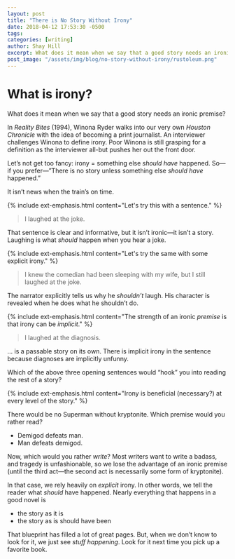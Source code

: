 ```yaml
---
layout: post
title: "There is No Story Without Irony"
date: 2018-04-12 17:53:30 -0500
tags:
categories: [writing]
author: Shay Hill
excerpt: What does it mean when we say that a good story needs an ironic premise?
post_image: "/assets/img/blog/no-story-without-irony/rustoleum.png"
---
```


# What is irony?

What does it mean when we say that a good story needs an ironic premise?

In *Reality Bites* (1994), Winona Ryder walks into our very own *Houston Chronicle* with the idea of becoming a print journalist. An interviewer challenges Winona to define irony. Poor Winona is still grasping for a definition as the interviewer all-but pushes her out the front door.

Let’s not get too fancy: irony = something else *should have* happened. So—if you prefer—”There is no story unless something else *should have* happened.”

It isn’t news when the train’s on time.

{% include ext-emphasis.html content="Let's try this with a sentence." %}

<blockquote class="large-quote" markdown="1">
I laughed at the joke.
</blockquote>

That sentence is clear and informative, but it isn’t ironic—it isn’t a story. Laughing is what *should* happen when you hear a joke.

{% include ext-emphasis.html content="Let's try the same with some explicit irony." %}

<blockquote class="large-quote" markdown="1">
I knew the comedian had been sleeping with my wife, but I still laughed at the joke.
</blockquote>

The narrator explicitly tells us why he *shouldn’t* laugh. His character is revealed when he does what he shouldn’t do.

{% include ext-emphasis.html content="The strength of an ironic *premise* is that irony can be *implicit*." %}

<blockquote class="large-quote" markdown="1">
I laughed at the diagnosis.
</blockquote>

… is a passable story on its own. There is implicit irony in the sentence because diagnoses are implicitly unfunny.

Which of the above three opening sentences would “hook” you into reading the rest of a story?

{% include ext-emphasis.html content="Irony is beneficial (necessary?) at every level of the story." %}

There would be no Superman without kryptonite. Which premise would you rather read?

* Demigod defeats man.
* Man defeats demigod.

Now, which would you rather *write*? Most writers want to write a badass, and tragedy is unfashionable, so we lose the advantage of an ironic premise (until the third act—the second act is necessarily some form of kryptonite).

In that case, we rely heavily on *explicit* irony. In other words, we tell the reader what *should* have happened. Nearly everything that happens in a good novel is

* the story as it is
* the story as is should have been

That blueprint has filled a lot of great pages. But, when we don’t know to look for it, we just see *stuff happening*. Look for it next time you pick up a favorite book.
